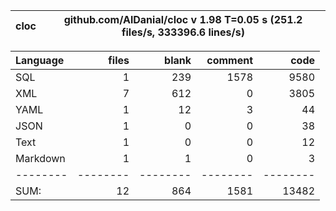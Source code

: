 cloc|github.com/AlDanial/cloc v 1.98  T=0.05 s (251.2 files/s, 333396.6 lines/s)
--- | ---

Language|files|blank|comment|code
:-------|-------:|-------:|-------:|-------:
SQL|1|239|1578|9580
XML|7|612|0|3805
YAML|1|12|3|44
JSON|1|0|0|38
Text|1|0|0|12
Markdown|1|1|0|3
--------|--------|--------|--------|--------
SUM:|12|864|1581|13482
